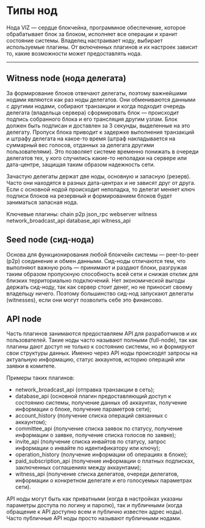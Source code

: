 # Типы нод

Нода VIZ — сердце блокчейна, программное обеспечение, которое обрабатывает блок за блоком, исполняет все операции и хранит состояние системы. Владелец настраивает ноду, выбирает используемые плагины. От включенных плагинов и их настроек зависит то, какие возможности может предоставлять нода. 

***

## Witness node (нода делегата)

За формирование блоков отвечают делегаты, поэтому важнейшими нодами являются как раз ноды делегатов. Они обмениваются данными с другими нодами, собирают транзакции и когда подходит очередь делегата (владельца сервера) сформировать блок — происходит подпись собранного блока и его трансляция другим узлам. Блок должен быть подписан и доставлен за 3 секунды, выделенные на это делегату. Пропуск блока приводит к задержке выполнения транзакций и штрафу делегата на какое-то время (штраф накладывается на суммарный вес голосов, отданных за делегата другими пользователями). Это позволяет системе временно понижать в очереди делегатов тех, у кого случились какие-то неполадки на сервере или дата-центре, защищая таким образом надежность сети.

Зачастую делегаты держат две ноды, основную и запасную (резерв). Часто они находятся в разных дата-центрах и не зависят друг от друга. Если с основной нодой происходит неполадка, то делегат меняет ключ подписи блоков на резервный и формированием блоков будет заниматься запасная нода.

Ключевые плагины: chain p2p json_rpc webserver witness network_broadcast_api database_api witness_api

## Seed node (сид-нода)

Основа для функционирования любой блокчейн системы — peer-to-peer (p2p) соединение и обмен данными. Сид-ноды отличаются тем, что выполняют важную роль — принимают и раздают блоки, разгружая таким образом пропускную способность всей сети и снижая отклик для близких территориально подключений. Нет экономической выгоды держать сид-ноду, так как сервер стоит денег, но не приносит своему владельцу ничего. Поэтому большинство сид-нод запускают делегаты (witnesses), если они могут позволить себе это финансово.

## API node

Часть плагинов занимаются предоставляем API для разработчиков и их пользователей. Такие ноды часто называют полными (full-node), так как плагины дают доступ не только к состоянию системы, но и формируют свои структуры данных. Именно через API ноды происходят запросы на актуальную информацию, статус аккаунтов, историю операций или заявки в комитете.

Примеры таких плагинов:
 - network_broadcast_api (отправка транзакции в сеть);
 - database_api (основной плагин предоставляющий доступ к состоянию системы, получение данных об аккаунтах, получение информации о блоке, получение параметров сети);
 - account_history (получение списка операций связанных с аккаунтом);
 - committee_api (получение списка заявок по статусу, получение информации о заявке, получение списка голосов по заявке);
 - invite_api (получение списка инвайтов по статусу, запрос информации о инвайте по идентификатору или ключу);
 - operation_history (получение информации об операциях в блоке);
 - paid_subscription_api (получение информации о платных подписках, заключенных соглашениях между аккаунтами);
 - witness_api (получение списка делегатов, очереди делегатов, информации о конкретном делегате и его голосуемых параметрах сети).

 API ноды могут быть как приватными (когда в настройках указаны параметры доступа по логину и паролю), так и публичными (когда обращение к API доступно всем и публично известен адрес ноды). Часто публичные API ноды просто называют публичными нодами.